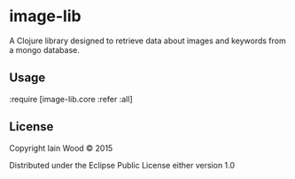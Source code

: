# image-lib

A Clojure library designed to retrieve data about images and keywords from a mongo database.

## Usage

:require [image-lib.core :refer :all]

## License

Copyright Iain Wood © 2015

Distributed under the Eclipse Public License either version 1.0 
